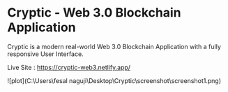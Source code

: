 # Cryptic - Web 3.0 Blockchain Application
Cryptic is a modern real-world Web 3.0 Blockchain Application with a fully responsive User Interface.

Live Site : https://cryptic-web3.netlify.app/

![plot](C:\Users\fesal naguji\Desktop\Cryptic\screenshot\screenshot1.png)
